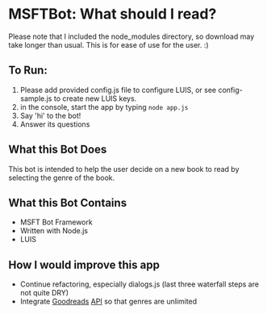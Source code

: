 # MSFTBot: What should I read?
Please note that I included the node_modules directory, so download may take longer than usual. This is for ease of use for the user. :)
## To Run: 
1. Please add provided config.js file to configure LUIS, or see config-sample.js to create new LUIS keys.
1. in the console, start the app by typing `node app.js`
1. Say 'hi' to the bot!
1. Answer its questions
## What this Bot Does
This bot is intended to help the user decide on a new book to read by selecting the genre of the book.
## What this Bot Contains
* MSFT Bot Framework
* Written with Node.js
* LUIS
## How I would improve this app
* Continue refactoring, especially dialogs.js (last three waterfall steps are not quite DRY)
* Integrate [Goodreads](http://goodreads.com/) [API](http://goodreads.com/api) so that genres are unlimited
